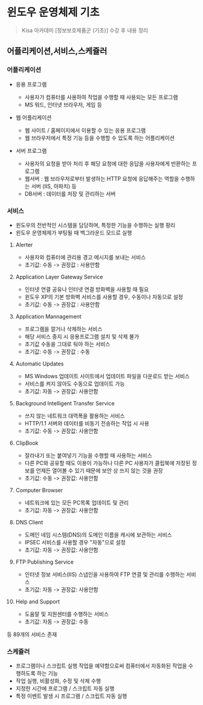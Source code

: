 # 윈도우 운영체제 기초

> Kisa 아카데미 [정보보호제품군 (기초)] 수강 후 내용 정리

## 어플리케이션,서비스,스케쥴러

### 어플리케이션

- 응용 프로그램

    - 사용자가 컴퓨터를 사용하여 작업을 수행할 때 사용되는 모든 프로그램
    - MS 워드, 인터냇 브라우저, 게임 등
 
- 웹 어플리케이션

    - 웹 사이트 / 홈페이지에서 이용할 수 있는 응용 프로그램
    - 웹 브라우저에서 특정 기능 등을 수행할 수 있도록 하는 어플리케이션
 
- 서버 프로그램

    - 사용자의 요청을 받아 처리 후 해당 요청에 대한 응답을 사용자에게 반환하는 프로그램
    - 웹서버 : 웹 브라우저로부터 발생하는 HTTP 요청에 응답해주는 역할을 수행하는 서버 (IIS, 아파치) 등
    - DB서버 : 데이터를 저장 및 관리하는 서버
 
### 서비스

- 윈도우의 전반적인 시스템을 담당하며, 특정한 기능을 수행하는 실행 팡리
- 윈도우 운영체제가 부팅될 때 백그라운드 모드로 실행

1. Alerter

    - 사용자와 컴퓨터에 관리용 경고 메시지를 보내는 서비스
    - 초기값: 수동 -> 권장값 : 사용안함

2. Application Layer Gateway Service

    - 인터넷 연결 공유나 인터넷 연결 방화벽을 사용할 때 필요
    - 윈도우 XP의 기본 방화벽 서비스를 사용할 경우, 수동이나 자동으로 설정
    - 초기값: 수동 -> 권장값 : 사용안함
  
3. Application Mannagement 

    - 프로그램을 깔거나 삭제하는 서비스
    - 해당 서비스 중지 시 응용프로그램 설치 및 삭제 불가
    - 초기값 수동을 그대로 둬야 하는 서비스
    - 초기값: 수동 -> 권장값 : 수동
  
4. Automatic Updates

    - MS Windows 업데이트 사이트에서 업데이트 파일을 다운로드 받는 서비스
    - 서비스를 켜지 않아도 수동으로 업데이트 가능
    - 초기값: 자동 -> 권장값: 사용안함
  
5. Background Intelligent Transfer Service

    - 쓰지 않는 네트워크 대역폭을 활용하는 서비스
    - HTTP/1.1 서버와 데이터를 비동기 전송하는 작업 시 사용
    - 초기값: 수동 -> 권장값: 사용안함
  
6. ClipBook

    - 잘라내기 또는 붙여넣기 기능을 수행할 때 사용하는 서비스
    - 다른 PC와 공유할 때도 이용이 가능하나 다른 PC 사용자가 클립북에 저장된 정보를 언제든 열어볼 수 있기 때문에 보안 상 쓰지 않는 것을 권장
    - 초기값: 수동 -> 권장값: 사용안함
  
7. Computer Browser

    - 네트워크에 있는 모든 PC목록 업데이트 및 관리
    - 초기값: 자동 -> 권장값: 사용안함
  
8. DNS Client

    - 도메인 네임 시스템(DNS)의 도메인 이름을 캐시에 보관하는 서비스
    - IPSEC 서비스를 사용할 경우 "자동"으로 설정
    - 초기값: 자동 -> 권장값: 사용안함
  
9. FTP Publishing Service

    - 인터넷 정보 서비스(IIS) 스냅인을 사용하여 FTP 연결 및 관리를 수행하는 서비스
    - 초기값: 자동 -> 권장값: 사용안함
  
10. Help and Support

    - 도움말 및 지원센터를 수행하는 서비스
    - 초기값: 자동 -> 권장값: 수동

등 89개의 서비스 존재

### 스케쥴러

- 프로그램이나 스크립트 실행 작업을 예약함으로써 컴퓨터에서 자동화된 작업을 수행하도록 하는 기능
- 작업 실행, 비활성화, 수정 및 삭제 수행
- 지정한 시간에 프로그램 / 스크립트 자동 실행
- 특정 이벤트 발생 시 프로그램 / 스크립트 자동 실행

